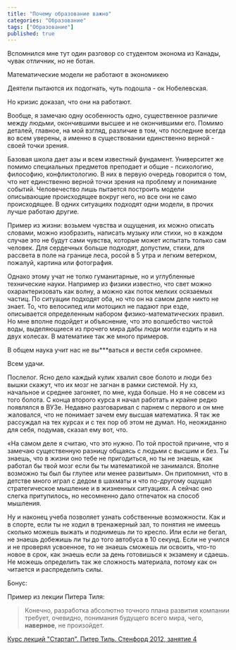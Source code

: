 ```yaml
---
title: "Почему образование важно"
categories: "Образование"
tags: ["Образование"]
published: true
---
```


Вспомнился мне тут один разговор со студентом эконома из Канады, чувак отличник, но не ботан.

Математические модели не работают в экономикею

Деятели пытаются их подогнать, чуть подошла - ок Нобелевская. 

Но кризис доказал, что они на работают. 

Вообще, я замечаю одну особенность одно, существенное различие между людьми, окончившими высшее и не окончившими его. Помимо деталей, главное, на мой взгляд, различие в том, что последние всегда во всем уверены, а именно в существовании единственно верной - своей точки зрения. 

Базовая школа дает азы и всем известный фундамент. Университет же помимо специальных предметов преподает и общие -  психологию, философию, конфликтологию. В них в первую очередь говорится о том, что нет единственно верной точки зрения на проблему и понимание событий. Человечество лишь пытается построить модели описывающие происходящее вокруг него, но все они не само происходящее. В одних ситуациях подходят одни модели, в прочих лучше работаю другие. 

Пример из жизни: возьмем чувства и ощущения, их можно описать словами, можно изобразить, написать музыку или стихи, но в каждом случае это не будут сами чувства, которые может испытать только сам человек. Для сердечных больше подходят, допустим, стихи, для рассвета в поле на границе леса, росой в 5 утра и легким ветерком, пожалуй, картина или фотография.

Однако этому учат не толко гуманитарные, но и углубленные технические науки. Например из физики известно, что свет можно охарактеризовать как волну, а можно как поток мелких осязаемых частиц. По ситуации подходят оба, но что он на самом деле никто не знает. То, что велосипед или мотоцикл не падают при езде, описывается определенным набором физико-математических правил. Но мне вполне подойдет и объяснение, что это волшебство чистой воды, выделяющиеся из прочего мира дабы люди могли ездить и на двух колесах. В математике так же много примеров.

В общем наука учит нас не вы***ваться и вести себя скромнее. 

Всем удачи.

Послелог. Ясно дело каждый кулик хвалил свое болото и люди без вышки скажут, что их мозг не загнан в рамки системой. Ну хз, начальное и среднее загоняет, по мне, куда больше. Но я не совсем из того болота. С конца второго курса я начал работать и крайне редко появлялся в ВУЗе. Недавно разговаривал с парнем с первого и он мне жаловался, что не понимает зачем ему высшая математика. Я так же рассуждал на тех курсах и с тех пор об этом не думал. Но, неожиданно для себя, подумав, сказал ему вот, что.

«На самом деле я считаю, что это нужно. По той простой причине, что я замечаю существенную разницу общаясь с людьми с высшим и без. Ты знаешь, что в жизни оно тебе не пригодиться, но ты не знаешь, как работал бы твой мозг если бы ты математикой не занимался. Вполне возможно ты был бы глупее или менее развитым».
Он припомнил, что в детстве много играл с дедом в шахматы и что по-другому ощущал стратегическое мышление и в жизненных ситуациях. А сейчас оно слегка притупилось, но несомненно дало отпечаток на способ мышления.

Ну и наконец учеба позволяет узнать собственные возможности. Как и в спорте, если ты не ходил в тренажерный зал, то понятия не имеешь сколько можешь выжать и поднимешь ли то кресло. Или если не бегал, не знаешь добежишь ли ты до того автобуса в 10 секунд. Если не учился и не проверял усвоенное, то не знаешь сможешь ли освоить, что-то новое в срок, как знаешь если за день готовишься к экзамену и сдаешь. Не можешь определить так же сложность материала, потому как он читается и распределить силы.

Бонус:

Пример из лекции Питера Тиля:

> Конечно, разработка абсолютно точного плана развития компании требует, очевидно, понимания будущего всего мира, чего, __наверное__, не произойдет. 

[Курс лекций "Стартап". Питер Тиль. Стенфорд 2012, занятие 4](http://habrahabr.ru/post/156575)